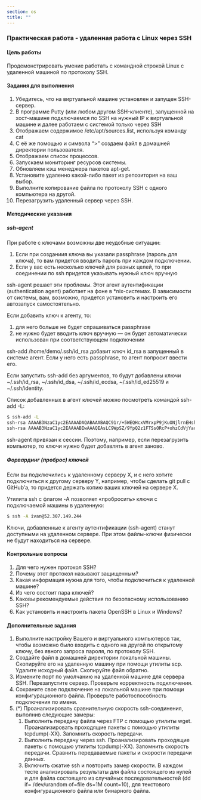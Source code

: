 ```yaml
---
section: os
title: ""
---
```




### Практическая работа - удаленная работа с Linux через SSH


#### Цель работы

Продемонстрировать умение работать с командной строкой Linux с удаленной машиной по протоколу SSH. 


#### Задания для выполнения



1. Убедитесь, что на виртуальной машине установлен и запущен SSH-сервер. 
2. В программе Putty (или любом другом SSH-клиенте), запущенной на хост-машине подключаемся по SSH на нужный IP к виртуальной машине и далее работаем с системой только через SSH
3. Отображаем содержимое /etc/apt/sources.list, используя команду cat
4. С её же помощью и символа “>” создаем файл в домашней директории пользователя.
5. Отображаем список процессов.
6. Запускаем мониторинг ресурсов системы.
7. Обновляем кэш менеджера пакетов apt-get.
8. Установите удаленно какой-либо пакет из репозитория на ваш выбор.
9. Выполните копирование файла по протоколу SSH с одного компьютера на другой. 
10. Перезагрузить удаленный сервер через SSH.


#### Методические указания

##### ssh-agent

При работе с ключами возможны две неудобные ситуации:



1. Если при созданиия ключа вы указали passphrase (пароль для ключа), то вам придется вводить пароль при каждом подключении.
2. Если у вас есть несколько ключей для разных целей, то при соединении по ssh придется указывать нужный ключ вручную

ssh-agent решает эти проблемы. Этот агент аутентификации (authentication agent) работает на фоне в \*nix-системах. В зависимости от системы, вам, возможно, придется установить и настроить его автозапуск самостоятельно.

Если добавить ключ к агенту, то:

1. для него больше не будет спрашиваться passphrase
2. не нужно будет вводить ключ вручную — он будет автоматически использован при соответствующем подключении

ssh-add /home/demo/.ssh/id_rsa добавит ключ id_rsa в запущенный в системе агент. Если у него есть passphrase, то агент попросит ввести его.

Если запустить ssh-add без аргументов, то будут добавлены ключи \~/.ssh/id_rsa, \~/.ssh/id_dsa, \~/.ssh/id_ecdsa, \~/.ssh/id_ed25519 и \~/.ssh/identity.

Список добавленных в агент ключей можно посмотреть командой ssh-add -L:


```bash
$ ssh-add -L
ssh-rsa AAAAB3NzaC1yc2EAAAADAQABAAABAQC91r/+5WEQHcxVMrxpP9jKuONjlrnEHshfG3v/ab2NKDSljdskODOIsdhaaoDoiSADhAaoDISHasoiDiASisjadOHISDdKJDASHSidshIHDSIHDIAsdjasAs7XG/drBhi16zQ2e8VcLD7bVQS1Cpo0O1tP+93YQBvcIE02RltqVKYo7BlgCaJzpdowK8fHSzpfCYsEFjdjosOjfdsjdjkAJOKkKKHJHhaIiAiaihsiIoqkpqdmlnvnuuUSCaAS8aDhajiadiiAahhakKAKDHAKurmD08jnX9HfH/d15pLK/Glo1Su6iEOU3bW8k92QlY54pPFLKiNRPFuUryE5md7T /Users/demo/.ssh/some_key.pem
ssh-rsa AAAAB3NzaC1yc2EAAAABIwAAAQEAsLC9WpSZ/9YpQ2z1FTSsORcP+ohzCdVjYaoc3C0fRnUbkp4SnvMHFTHNFFod0FhV0cQcOLvBsZAK/0tUPIXeDDFvYD70r5i0AsQbqA0k7gK3b3MP7tmnPxMHd607TI+1FMO54Yig0vnpZOgKmgCsxWq6tckwyLB91BlPiGxLBZiu5yPDIguEQCSnAwkF0vjqrNGsoHB4+fkj0USfjiifsjihf39hifSIHiJFHSijshfj39jfsjisfiisfiissr893IFsifijfsjSOIiAShadfhssU0q0JpjaDEWcMmYXmuz3xSnbhkueGLBXMU2zXDFDWCDSHq9/oRr29UAfVaHAMw== /Users/demo/.ssh/id_rsa
```

ssh-agent привязан к сессии. Поэтому, например, если перезагрузить компьютер, то ключи нужно будет добавлять в агент заново.


##### Форвардинг (проброс) ключей

Если вы подключились к удаленному серверу X, и с него хотите подключиться к другому серверу Y, например, чтобы сделать git pull с GitHub’а, то придется держать копию ваших ключей на сервере X.

Утилита ssh с флагом -A позволяет «пробросить» ключи с подключаемой машины в удаленную:

```bash 
$ ssh -A ivan@52.307.149.244
```

Ключи, добавленные к агенту аутентификации (ssh-agent) станут доступными на удаленном сервере. При этом файлы-ключи физически не будут находиться на сервере.


#### Контрольные вопросы



1. Для чего нужен протокол SSH?
2. Почему этот протокол называют защищенным?
3. Какая информация нужна для того, чтобы подключиться к удаленной машине?
4. Из чего состоит пара ключей?
5. Каковы рекомендуемые действия по безопасному использованию SSH?
6. Как установить и настроить пакета OpenSSH в Linux и Windows?


#### Дополнительные задания



1. Выполните настройку Вашего и виртуального компьютеров так, чтобы возможно было входить с одного на другой по открытому ключу, без явного запроса пароля, по протоколу SSH. 
2. Создайте файл в домашней директории локальной машины. Скопируйте его на удаленную машину при помощи утилиты scp. Удалите исходный файл. Скопируйте файл обратно.
3. Измените порт по умолчанию на удаленной машине для сервера SSH. Перезапустите сервер. Проверьте корректность подключения.
4. Сохраните свое подключение на локальной машине при помощи конфигурационного файла. Проверьте работоспособность подключения по имени.
5. (*) Проанализировать сравнительную скорость ssh-соединения, выполнив следующие замеры:
    1. Выполнить передачу файла через FTP с помощью утилиты wget. Проанализировать проходящие пакеты с помощью утилиты tcpdump(-ХХ). Запомнить скорость передачи.
    2. Выполнить передачу через ssh. Проанализировать проходящие пакеты с помощью утилиты tcpdump(-ХХ). Запомнить скорость передачи. Сравнить передаваемые пакеты и скорости передачи данных.
    3. Включить сжатие ssh и повторить замер скорости. В каждом тесте анализировать результаты для файла состоящего из нулей и для файла состоящего из случайных последовательностей (dd if= /dev/urandom of=file ds=1M count=10), для текстового конфигурационного файла или бинарного файла.